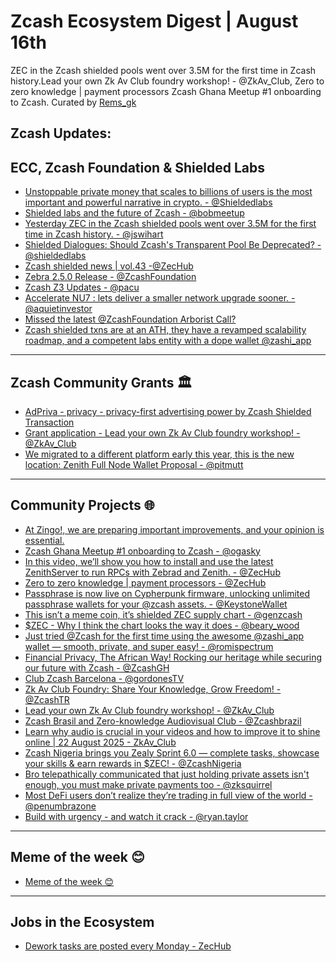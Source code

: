 # Zcash Ecosystem Digest | August 16th

ZEC in the Zcash shielded pools went over 3.5M for the first time in Zcash history.Lead your own Zk Av Club foundry workshop! - @ZkAv_Club, Zero to zero knowledge | payment processors
 Zcash Ghana Meetup #1 onboarding to Zcash.
 Curated by [Rems_gk](https://x.com/rems_gk?s=21)

## Zcash Updates:
## ECC, Zcash Foundation & Shielded Labs

- [Unstoppable private money that scales to billions of users is the most important and powerful narrative in crypto. - @Shieldedlabs](https://x.com/shieldedlabs/status/1955965515374952513?s=46)
- [Shielded labs and the future of Zcash - @bobmeetup](https://x.com/bobmeetup/status/1956485027145069054?s=46)
- [Yesterday ZEC in the Zcash shielded pools went over 3.5M for the first time in Zcash history. - @jswihart](https://x.com/jswihart/status/1955663592373772330?s=46)
- [Shielded Dialogues: Should Zcash's Transparent Pool Be Deprecated? - @shieldedlabs](https://x.com/shieldedlabs/status/1955279578232152159?s=46)
- [Zcash shielded news | vol.43 -@ZecHub](https://x.com/zechub/status/1955713596626813397?s=46)
- [Zebra 2.5.0 Release - @ZcashFoundation](https://x.com/zcashfoundation/status/1955261521472139372?s=46)
- [Zcash Z3 Updates -  @pacu](https://forum.zcashcommunity.com/t/zcash-z3-updates-formerly-zcashd-deprecation/48965/102)
- [Accelerate NU7 : lets deliver a smaller network upgrade sooner. - @aquietinvestor](https://forum.zcashcommunity.com/t/accelerate-nu7-let-s-deliver-a-smaller-network-upgrade-sooner/51916)
- [Missed the latest @ZcashFoundation Arborist Call?](https://x.com/zechub/status/1955026931080106153?s=46)
- [Zcash shielded txns are at an ATH, they have a revamped scalability roadmap, and a competent labs entity with a dope wallet @zashi_app](https://x.com/0xmert_/status/1955556442913779724?s=46)

---

## Zcash Community Grants 🏛️

- [AdPriva - privacy - privacy-first advertising power by Zcash Shielded Transaction](https://forum.zcashcommunity.com/t/adpriva-privacy-first-advertising-powered-by-zcash-shielded-transactions/51949)
- [Grant application - Lead your own Zk Av Club foundry workshop! - @ZkAv_Club](https://github.com/ZcashCommunityGrants/zcashcommunitygrants/issues/72)
- [We migrated to a different platform early this year, this is the new location: Zenith Full Node Wallet Proposal - @pitmutt](https://forum.zcashcommunity.com/t/zenith-full-node-wallet/46523/53)

---

## Community Projects 🌐

- [At Zingo!, we are preparing important improvements, and your opinion is essential.](https://surveyjs.io/published?id=6a37f2df-fe5a-4fb7-8bc5-2dda349188a4)
- [Zcash Ghana Meetup #1 onboarding to Zcash - @ogasky](https://forum.zcashcommunity.com/t/zcash-ghana-meetup-1-onboarding-to-zcash/51917)
- [In this video, we’ll show you how to install and use the latest ZenithServer to run RPCs with Zebrad and Zenith. - @ZecHub](https://x.com/zechub/status/1956381112554737954?s=46)
- [Zero to zero knowledge | payment processors - @ZecHub](https://x.com/zechub/status/1956076315464864130?s=46)
- [Passphrase is now live on Cypherpunk firmware, unlocking unlimited passphrase wallets for your @zcash assets. - @KeystoneWallet](https://x.com/keystonewallet/status/1954890560449499428?s=46)
- [This isn’t a meme coin, it’s shielded ZEC supply chart - @genzcash](https://x.com/genzcash/status/1954918864632090802?s=46)
- [$ZEC - Why I think the chart looks the way it does - @beary_wood](https://x.com/beary_wood/status/1956297083046256967?s=46)
- [Just tried @Zcash for the first time using the awesome @zashi_app wallet — smooth, private, and super easy! - @romispectrum](https://x.com/romispectrum/status/1956237859943538698?s=46)
- [Financial Privacy, The African Way! Rocking our heritage while securing our future with Zcash - @ZcashGH](https://x.com/zcashgh/status/1956458758516748386?s=46)
- [Club Zcash Barcelona - @gordonesTV](https://x.com/gordonestv/status/1956264741086675198?s=46)
- [Zk Av Club Foundry: Share Your Knowledge, Grow Freedom! - @ZcashTR](https://x.com/zcashtr/status/1956639858710966586?s=46)
- [Lead your own Zk Av Club foundry workshop! - @ZkAv_Club](https://x.com/zkav_club/status/1956408312632623319?s=46)
- [Zcash Brasil and Zero-knowledge Audiovisual Club - @Zcashbrazil](https://x.com/zcashbrazil/status/1956136252434211072?s=46)
- [Learn why audio is crucial in your videos and how to improve it to shine online | 22 August 2025 - ZkAv_Club](https://x.com/zkav_club/status/1954837528655118790?s=46)
- [Zcash Nigeria brings you Zealy Sprint 6.0 — complete tasks, showcase your skills & earn rewards in $ZEC! - @ZcashNigeria](https://x.com/zcashnigeria/status/1956102326449791020?s=46)
- [Bro telepathically communicated that just holding private assets isn't enough, you must make private payments too - @zksquirrel](https://x.com/zksquirrel/status/1956377503246716936?s=46)
- [Most DeFi users don’t realize they’re trading in full view of the world - @penumbrazone](https://x.com/penumbrazone/status/1956282379880055026?s=46)
- [Build with urgency - and watch it crack - @ryan.taylor](https://forum.zcashcommunity.com/t/go-slow-get-organized-come-hang-out-zk-av-club-foundry-update/51943)

---

## Meme of the week 😊

- [Meme of the week 😊](https://x.com/keystonewallet/status/1955295324232142943?s=46)

---

## Jobs in the Ecosystem

- [Dework tasks are posted every Monday - ZecHub](https://app.dework.xyz/zechub-2424)
```
